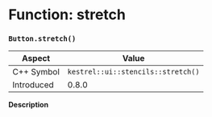 
# Function: stretch
### `Button.stretch()`

| Aspect | Value |
| --- | --- |
| C++ Symbol | `kestrel::ui::stencils::stretch()` |
| Introduced | 0.8.0 |

**Description**


